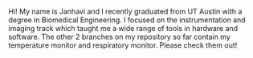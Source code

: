 Hi! My name is Janhavi and I recently graduated from UT Austin with a degree in Biomedical Engineering. I focused on the instrumentation and imaging track which taught me a wide range of tools in hardware and software. The other 2 branches on my repository so far contain my temperature monitor and respiratory monitor. Please check them out!
